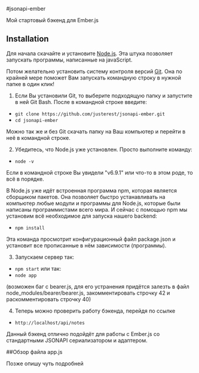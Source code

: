 #jsonapi-ember

Мой стартовый бэкенд для Ember.js

## Installation

Для начала скачайте и установите <a href="https://nodejs.org/en/">Node.js</a>.
Эта штука позволяет запускать программы, написанные на javaScript.

Потом желательно установить систему контроля версий <a href="https://git-scm.com/downloads">Git</a>.
Она по крайней мере поможет Вам запускать командную строку в нужной папке в один клик!

1. Если Вы установили Git, то выберите подходящую папку и запустите в ней Git Bash. После в командной строке введите:
* `git clone https://github.com/justerest/jsonapi-ember.git`
* `cd jsonapi-ember`

Можно так же и без Git скачать папку на Ваш компьютер и перейти в неё в командной строке.

2. Убедитесь, что Node.js уже установлен. Просто выполните команду:
* `node -v`

Если в командной строке Вы увидели "v6.9.1" или что-то в этом роде, то всё в порядке.

В Node.js уже идёт встроенная программа npm, которая является сборщиком пакетов. Она позволяет быстро устанавливать на компьютер любые модули и программы для Node.js, которые были написаны программистами всего мира.
И сейчас с помощью npm мы установим всё необходимое для запуска нашего backend:
* `npm install`

Эта команда просмотрит конфигурационный файл package.json и установит все прописанные в нём зависимости (программы).

3. Запускаем сервер так:
* `npm start`
или так:
* `node app`

(возможен баг с bearer.js, для его устранения придётся залезть в файл node_modules/bearer/bearer.js, закомментировать строчку 42 и раскомментировать строчку 40)

4. Теперь можно проверить работу бэкенда, перейдя по ссылке
* `http://localhost/api/notes`

Данный бэкенд отлично подойдёт для работы с Ember.js со стандартными JSONAPI сериализатором и адаптером.

##Обзор файла app.js

Позже опишу чуть подробней